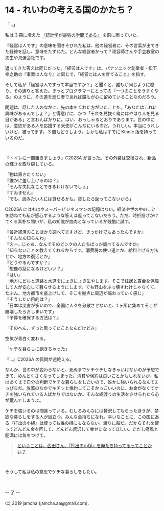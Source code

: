 

# 14 - れいわの考える国のかたち？

「…」

私は 3 冊に増えた [『統計学が最強の学問である』](https://www.amazon.co.jp/%E7%B5%B1%E8%A8%88%E5%AD%A6%E3%81%8C%E6%9C%80%E5%BC%B7%E3%81%AE%E5%AD%A6%E5%95%8F%E3%81%A7%E3%81%82%E3%82%8B-%E8%A5%BF%E5%86%85-%E5%95%93/dp/4478022216) を前に困っていた。

『経営は人です』の意味を聞きそびれた私は、他の経営者に、その言葉が出てきた経緯を話し、意味をたずねた。どんな経営者かって？理容師さんや手芸教室の先生や海運会社です。

返ってきた答えは同じだった。『経営は人です』は、パナソニック創業者・松下幸之助の『事業は人なり』と同じで、『経営とは人を育てること』を指す。

そして私が「経営は人ですって本当ですか？」と聞くと、誰もが同じように唸り、その通りと答えた。きっとプログラマーにとっての『一つのことをうまくやる』のように、その道を進む者であれば誰もが心に留めていることなのだろう。

問題は、話した人のなかに、先の本をくれた方がいたことだ。「あなたはこれに興味があるんでしょ？」と得意げに、かつ「それを見抜く俺にはやはり人を見る目がある」と言わんばかりに。はい、おっしゃるとおりであります。世の中には、意欲がある人を応援する天使がこんなにいるのだ。うれしい。本当にうれしいけど、被ってます。 3 冊もどうしよう。しかも私はすでに Kindle 版を持っているのだ。

<br>

『トイレに一冊置きましょう』C202SA が言った。その外装は交換され、新品の輝きを取り戻している。

「物は置きたくない」  
『誰かに差し上げるのは？』  
「そんな失礼なことできるわけないでしょ」  
『すみません』  
「でも、読みたい人には貸せるかも。貸したら返ってこないから」  

C202SA にはもはやスーパービジネスマンの記憶はない。経済や世の中のことを訪ねても私が感心するような答えは返ってこないだろう。ただ、時折投げかけてくる素朴な問いが、私の知識が血肉となっているか残酷に試す。

『最近経済のことばかり調べてますけど、きっかけでもあったんですか』  
「そんなん知らんわ」  
『えー…じゃあ、なんでそのピンクの人たちばっか調べてるんですか』  
「知らないことを教えてくれるからです。消費税の使い道とか、給料上げる方法とか、地方の復活とか」  
『どうやるんですか？』  
「想像の話になるけどいい？」  
『はい』  
「地方にビルと道路と水道をにょきにょき生やします。そこで住居と賃金を保障して人が安心して暮らせるようにします。でも野山をぶっ壊すわけじゃなくて、たぶん、地方都市を底上げして、そこを拠点に周辺が賑わっていく感じ」  
『そうしたい目的は？』  
「日本は災害が多いので、全国に人々を分散させないと、1 ヶ所に集めてそこが崩壊したらおしまいです」  
『予算を確保する方法は？』  

「そのへん、ずっと思ってたことなんだけどさ」

空気が青白く変わる。

「ケチな暮らしに飽きちゃった」

『…』C202SA の質問が途絶える。

なんか、世の中が変わらないと、死ぬまでケチケチしなきゃいけないのが予想できて、めんどくさくなってしまった。清貧や倹約は良いことかもしれないが、私はあくまで自分の判断でケチな暮らしをしたいので、誰かに強いられるなんてまっぴらだ。放蕩のなかでキチッと倹約してこそかっこいいのに、お金がなくてケチを強いられている人ばかりではないか。そんな綱渡りの生活をさせられたら心が荒んでしまうよ。

ケチを強いるのは間違っている。むしろみんなには贅沢してもらったほうが、禁欲な暮らしをする人が目立つ。みんな金持ちになれ。幸いなことに、この国にある『打出の小槌』は使っても誰の損にもならない。渡りに船だ。だからそれを使ってどんどん金を回して、どんどん贅沢して幸せになってほしい。ただし痛風と肥満には気をつけて。

> [ということは、西田さん、『打出の小槌』を俺たち持ってるってことかい？](https://youtu.be/EQnqFcU8kzk?t=1068)

<br>

そうして私は私の意思でケチな暮らしをしたい。

<br>
<br>
-- 了 --

<br>
<br>
(c) 2019 jamcha (jamcha.aa@gmail.com).

